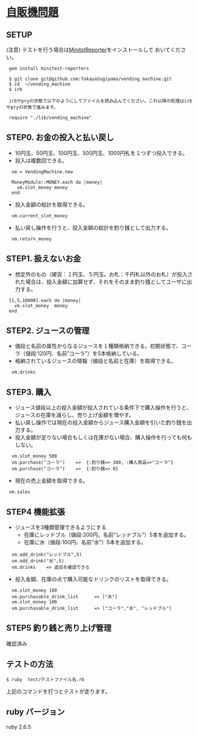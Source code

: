 # [自販機問題](http://devtesting.jp/tddbc/?TDDBC%E5%A4%A7%E9%98%AA3.0%2F%E8%AA%B2%E9%A1%8C)

## SETUP
(注意) テストを行う場合は[MinitstReporter](https://github.com/kern/minitest-reporters)をインストールして
おいてください。
``` 
 gem install minitest-reporters
```


```
 $ git clone git@github.com:TakayaSugiyama/vending_machine.git
 $ cd  ~/vending_machine
 $ irb
 
 irbやpryの状態で以下のようにしてファイルを読み込んでください。これ以降の処理はirbやpryの状態で進みます。

 require "./lib/vending_machine" 
```

## STEP0.  お金の投入と払い戻し

- 10円玉、50円玉、100円玉、500円玉、1000円札を１つずつ投入できる。
- 投入は複数回できる。

```
  vm = VendingMachine.new 

  MoneyModule::MONEY.each do |money|
    vm.slot_money money
  end
```
  - 投入金額の総計を取得できる。

``` 
  vm.current_slot_money   
```
 - 払い戻し操作を行うと、投入金額の総計を釣り銭として出力する。

 ``` 
   vm.return_money
 ``` 

 ## STEP1.   扱えないお金

 - 想定外のもの（硬貨：１円玉、５円玉。お札：千円札以外のお札）が投入された場合は、投入金額に加算せず、それをそのまま釣り銭としてユーザに出力する。

 ```
  [1,5,10000].each do |money|
    vm.slot_money  money
  end
 ```

 ## STEP2.  ジュースの管理
 
 - 値段と名前の属性からなるジュースを１種類格納できる。初期状態で、コーラ（値段:120円、名前”コーラ”）を5本格納している。
 - 格納されているジュースの情報（値段と名前と在庫）を取得できる。

 ``` 
   vm.drinks 
 ```

 ## STEP3.  購入

 - ジュース値段以上の投入金額が投入されている条件下で購入操作を行うと、ジュースの在庫を減らし、売り上げ金額を増やす。
 - 払い戻し操作では現在の投入金額からジュース購入金額を引いた釣り銭を出力する。
 - 投入金額が足りない場合もしくは在庫がない場合、購入操作を行っても何もしない。

``` 
  vm.slot_money 500
  vm.purchase("コーラ")    =>  {:釣り銭=> 380, :購入商品=>"コーラ"}
  vm.purchase("コーラ")    =>  {:釣り銭=> 0}
```  
 
 - 現在の売上金額を取得できる。 
 ```
  vm.sales
 ```


 ## STEP4  機能拡張

- ジュースを3種類管理できるようにする
  - 在庫にレッドブル（値段:200円、名前”レッドブル”）5本を追加する。
  - 在庫に水（値段:100円、名前”水”）5本を追加する。

``` 
  vm.add_drink("レッドブル",5)
  vm.add_drink("水",5)
  vm.drinks    => 追加を確認できる
``` 

- 投入金額、在庫の点で購入可能なドリンクのリストを取得できる。 

```
  vm.slot_money 100
  vm.purchasable_drink_list      => ["水"]
  vm.slot_money 100 
  vm.purchasable_drink_list      => ["コーラ","水", "レッドブル"]
```

## STEP5  釣り銭と売り上げ管理

確認済み



## テストの方法

```
$ ruby  test/テストファイル名.rb
```
上記のコマンドを打つとテストが走ります。

## ruby バージョン
ruby 2.6.5  









